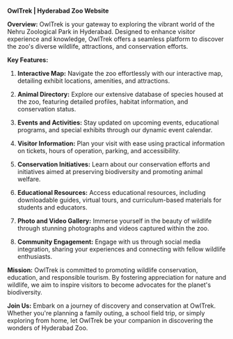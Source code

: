 **OwlTrek | Hyderabad Zoo Website**

**Overview:**
OwlTrek is your gateway to exploring the vibrant world of the Nehru Zoological Park in Hyderabad. Designed to enhance visitor experience and knowledge, OwlTrek offers a seamless platform to discover the zoo's diverse wildlife, attractions, and conservation efforts.

**Key Features:**
1. **Interactive Map:** Navigate the zoo effortlessly with our interactive map, detailing exhibit locations, amenities, and attractions.

2. **Animal Directory:** Explore our extensive database of species housed at the zoo, featuring detailed profiles, habitat information, and conservation status.

3. **Events and Activities:** Stay updated on upcoming events, educational programs, and special exhibits through our dynamic event calendar.

4. **Visitor Information:** Plan your visit with ease using practical information on tickets, hours of operation, parking, and accessibility.

5. **Conservation Initiatives:** Learn about our conservation efforts and initiatives aimed at preserving biodiversity and promoting animal welfare.

6. **Educational Resources:** Access educational resources, including downloadable guides, virtual tours, and curriculum-based materials for students and educators.

7. **Photo and Video Gallery:** Immerse yourself in the beauty of wildlife through stunning photographs and videos captured within the zoo.

8. **Community Engagement:** Engage with us through social media integration, sharing your experiences and connecting with fellow wildlife enthusiasts.

**Mission:**
OwlTrek is committed to promoting wildlife conservation, education, and responsible tourism. By fostering appreciation for nature and wildlife, we aim to inspire visitors to become advocates for the planet's biodiversity.

**Join Us:**
Embark on a journey of discovery and conservation at OwlTrek. Whether you're planning a family outing, a school field trip, or simply exploring from home, let OwlTrek be your companion in discovering the wonders of Hyderabad Zoo.

